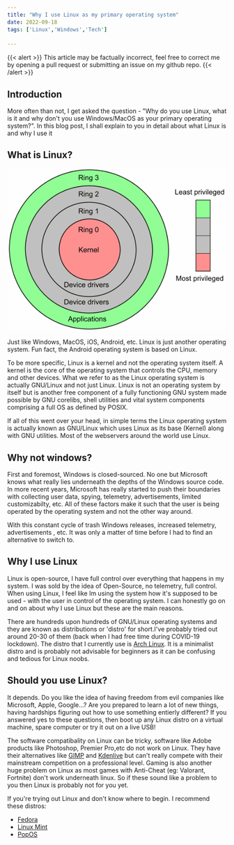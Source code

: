 ```yaml
---
title: "Why I use Linux as my primary operating system"
date: 2022-09-18
tags: ['Linux','Windows','Tech']

---
```


{{< alert >}}
This article may be factually incorrect, feel free to correct me by opening a pull request or submitting an issue on my github repo. 
{{< /alert >}}

## Introduction
More often than not, I get asked the question - "Why do you use Linux, what is it and why don't you use Windows/MacOS as your primary operating system?". In this blog post, I shall explain to you in detail about what Linux is and why I use it 

## What is Linux?

![Operating System Levels](os-levels.png "Operating System Levels")

Just like Windows, MacOS, iOS, Android, etc. Linux is just another operating system. Fun fact, the Android operating system is based on Linux.

To be more specific, Linux is a kernel and not the operating system itself. A kernel is the core of the operating system that controls the CPU, memory and other devices. What we refer to as the Linux operating system is actually GNU/Linux and not just Linux. Linux is not an operating system by itself but is another free component of a fully functioning GNU system made possible by GNU corelibs, shell utilities and vital system components comprising a full OS as defined by POSIX.

If all of this went over your head, in simple terms the Linux operating system is actually known as GNU/Linux which uses Linux as its base (Kernel) along with GNU utilities. Most of the webservers around the world use Linux. 

## Why not windows?

First and foremost, Windows is closed-sourced. No one but Microsoft knows what really lies underneath the depths of the Windows source code. In more recent years, Microsoft has really started to push their boundaries with collecting user data, spying, telemetry, advertisements, limited customizabilty, etc. All of these factors make it such that the user is being operated by the operating system and not the other way around. 

With this constant cycle of trash Windows releases, increased telemetry, advertisements , etc. It was only a matter of time before I had to find an alternative to switch to.


## Why I use Linux
Linux is open-source, I have full control over everything that happens in my system. I was sold by the idea of Open-Source, no telemetry, full control. When using Linux, I feel like Im using the system how it's supposed to be used - with the user in control of the operating system. I can honestly go on and on about why I use Linux but these are the main reasons.

There are hundreds upon hundreds of GNU/Linux operating systems and they are known as distributions or 'distro' for short.I've probably tried out around 20-30 of them (back when I had free time during COVID-19 lockdown). The distro that I currently use is [Arch Linux](https://archlinux.org/). It is a minimalist distro and is probably not advisable for beginners as it can be confusing and tedious for Linux noobs. 

## Should you use Linux?
It depends. Do you like the idea of having freedom from evil companies like Microsoft, Apple, Google...? Are you prepared to learn a lot of new things, having hardships figuring out how to use something entierly different? If you answered yes to these questions, then boot up any Linux distro on a virtual machine, spare computer or try it out on a live USB!

The software compatibality on Linux can be tricky, software like Adobe products like Photoshop, Premier Pro,etc do not work on Linux. They have their alternatives like [GIMP](https://www.gimp.org/) and [Kdenlive](https://kdenlive.org/) but can't really compete with their mainstream competition on a professional level. Gaming is also another huge problem on Linux as most games with Anti-Cheat (eg: Valorant, Fortnite) don't work underneath linux. So if these sound like a problem to you then Linux is probably not for you yet.

If you're trying out Linux and don't know where to begin. I recommend these distros:
- [Fedora](https://getfedora.org/)
- [Linux Mint](https://linuxmint.com/)
- [PopOS](https://pop.system76.com/)
